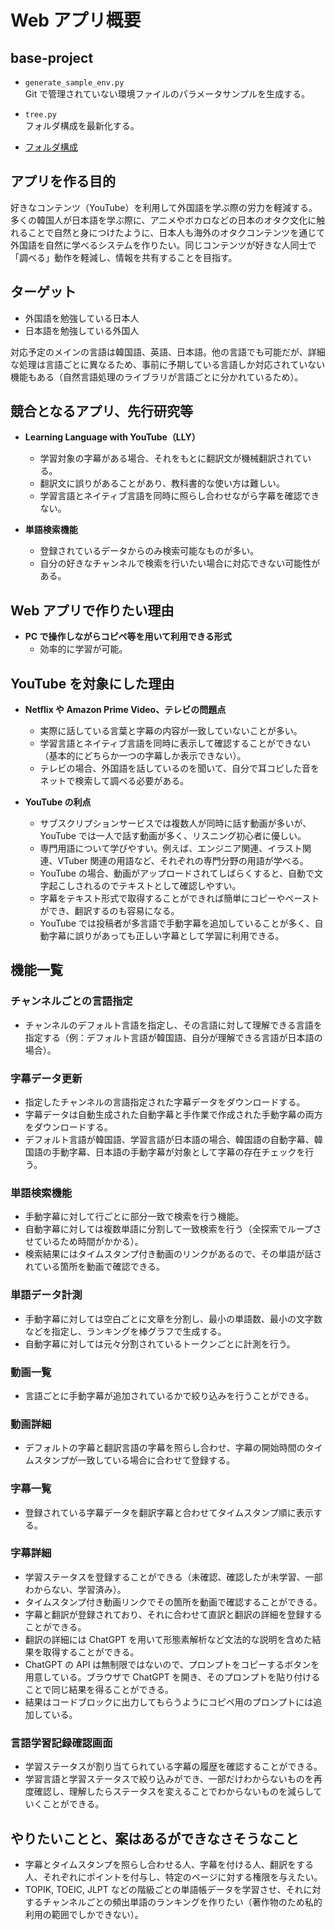 # Web アプリ概要

## base-project

- `generate_sample_env.py`  
   Git で管理されていない環境ファイルのパラメータサンプルを生成する。

- `tree.py`  
   フォルダ構成を最新化する。

- [フォルダ構成](tree.txt)

## アプリを作る目的

好きなコンテンツ（YouTube）を利用して外国語を学ぶ際の労力を軽減する。多くの韓国人が日本語を学ぶ際に、アニメやボカロなどの日本のオタク文化に触れることで自然と身につけたように、日本人も海外のオタクコンテンツを通じて外国語を自然に学べるシステムを作りたい。同じコンテンツが好きな人同士で「調べる」動作を軽減し、情報を共有することを目指す。

<!--
日本人でも、K-POPやKドラマが好きな人は韓国語を勉強せずに自然と身に着けている人がいる。
音声を聞いて、字幕を整形するのは時間がかかる。全員がやる必要はない。
昔は好きな曲をギターで弾きたいと思った時、テレビで放送されるのを待ってそれを録音して、その音源から耳コピをして楽譜に書き起こしてその楽譜が正しいかわからない状態でその曲を練習する必要があった。
しかし、現代では、インターネットが普及し、自分で楽譜を用意しなくても、誰かほかに好きな人が楽譜を作ってくれてたり、売っていたりするのでそういう労力がかかる部分が軽減されていて、弾くことを練習することに時間を使える。
言語学習でも同じように、わからないことを調べる、というのは全員がやる必要がないと思っていて、文法について解説を作るのは最初にわからないと思った人が作って、次に利用する人は、そのデータを引き継げる形にしたい。
-->

## ターゲット

- 外国語を勉強している日本人
- 日本語を勉強している外国人

対応予定のメインの言語は韓国語、英語、日本語。他の言語でも可能だが、詳細な処理は言語ごとに異なるため、事前に予期している言語しか対応されていない機能もある（自然言語処理のライブラリが言語ごとに分かれているため）。

## 競合となるアプリ、先行研究等

- **Learning Language with YouTube（LLY）**

  - 学習対象の字幕がある場合、それをもとに翻訳文が機械翻訳されている。
  - 翻訳文に誤りがあることがあり、教科書的な使い方は難しい。
  - 学習言語とネイティブ言語を同時に照らし合わせながら字幕を確認できない。

- **単語検索機能**
  - 登録されているデータからのみ検索可能なものが多い。
  - 自分の好きなチャンネルで検索を行いたい場合に対応できない可能性がある。

## Web アプリで作りたい理由

- **PC で操作しながらコピペ等を用いて利用できる形式**
  - 効率的に学習が可能。

## YouTube を対象にした理由

- **Netflix や Amazon Prime Video、テレビの問題点**

  - 実際に話している言葉と字幕の内容が一致していないことが多い。
  - 学習言語とネイティブ言語を同時に表示して確認することができない（基本的にどちらか一つの字幕しか表示できない）。
  - テレビの場合、外国語を話しているのを聞いて、自分で耳コピした音をネットで検索して調べる必要がある。

- **YouTube の利点**
  - サブスクリプションサービスでは複数人が同時に話す動画が多いが、YouTube では一人で話す動画が多く、リスニング初心者に優しい。
  - 専門用語について学びやすい。例えば、エンジニア関連、イラスト関連、VTuber 関連の用語など、それぞれの専門分野の用語が学べる。
  - YouTube の場合、動画がアップロードされてしばらくすると、自動で文字起こしされるのでテキストとして確認しやすい。
  - 字幕をテキスト形式で取得することができれば簡単にコピーやペーストができ、翻訳するのも容易になる。
  - YouTube では投稿者が多言語で手動字幕を追加していることが多く、自動字幕に誤りがあっても正しい字幕として学習に利用できる。

## 機能一覧

### チャンネルごとの言語指定

- チャンネルのデフォルト言語を指定し、その言語に対して理解できる言語を指定する（例：デフォルト言語が韓国語、自分が理解できる言語が日本語の場合）。

### 字幕データ更新

- 指定したチャンネルの言語指定された字幕データをダウンロードする。
- 字幕データは自動生成された自動字幕と手作業で作成された手動字幕の両方をダウンロードする。
- デフォルト言語が韓国語、学習言語が日本語の場合、韓国語の自動字幕、韓国語の手動字幕、日本語の手動字幕が対象として字幕の存在チェックを行う。

### 単語検索機能

- 手動字幕に対して行ごとに部分一致で検索を行う機能。
- 自動字幕に対しては複数単語に分割して一致検索を行う（全探索でループさせているため時間がかかる）。
- 検索結果にはタイムスタンプ付き動画のリンクがあるので、その単語が話されている箇所を動画で確認できる。

<!--
日本語を学習している外国人にたまに聞かれることで、「How are you?」って日本語でなんて言うの？と聞かれることがあり、それに対して「元気ですか？」と教えるのが一般的だと思うが、
実際の日本人の会話の中で「元気ですか？」と使うのは体調が悪そうにしているのを見た時ぐらいで、「元気ですか？」を挨拶的な意味合いで使う文化はないと思う。
なので、直訳するとそういった意味になるが、実際にネイティブが使っているのかを確かめるためにもこの単語検索機能は役立つと思う。
-->

### 単語データ計測

- 手動字幕に対しては空白ごとに文章を分割し、最小の単語数、最小の文字数などを指定し、ランキングを棒グラフで生成する。
- 自動字幕に対しては元々分割されているトークンごとに計測を行う。

<!--
外国語を勉強する際に、単語帳に載っている単語を上から学習するのもいいが、単語帳に載っている単語は案外実際の配信では使われないことが多い。
実際に話している字幕データから頻出単語を絞り込むことで、重要な単語を確認できる。
-->

### 動画一覧

- 言語ごとに手動字幕が追加されているかで絞り込みを行うことができる。

### 動画詳細

- デフォルトの字幕と翻訳言語の字幕を照らし合わせ、字幕の開始時間のタイムスタンプが一致している場合に合わせて登録する。

### 字幕一覧

- 登録されている字幕データを翻訳字幕と合わせてタイムスタンプ順に表示する。

### 字幕詳細

- 学習ステータスを登録することができる（未確認、確認したが未学習、一部わからない、学習済み）。
- タイムスタンプ付き動画リンクでその箇所を動画で確認することができる。
- 字幕と翻訳が登録されており、それに合わせて直訳と翻訳の詳細を登録することができる。
- 翻訳の詳細には ChatGPT を用いて形態素解析など文法的な説明を含めた結果を取得することができる。
- ChatGPT の API は無制限ではないので、プロンプトをコピーするボタンを用意している。ブラウザで ChatGPT を開き、そのプロンプトを貼り付けることで同じ結果を得ることができる。
- 結果はコードブロックに出力してもらうようにコピペ用のプロンプトには追加している。

### 言語学習記録確認画面

- 学習ステータスが割り当てられている字幕の履歴を確認することができる。
- 学習言語と学習ステータスで絞り込みができ、一部だけわからないものを再度確認し、理解したらステータスを変えることでわからないものを減らしていくことができる。

## やりたいことと、案はあるができなさそうなこと

- 字幕とタイムスタンプを照らし合わせる人、字幕を付ける人、翻訳をする人、それぞれにポイントを付与し、特定のページに対する権限を与えたい。
- TOPIK, TOEIC, JLPT などの階級ごとの単語帳データを学習させ、それに対するチャンネルごとの頻出単語のランキングを作りたい（著作物のため私的利用の範囲でしかできない）。
